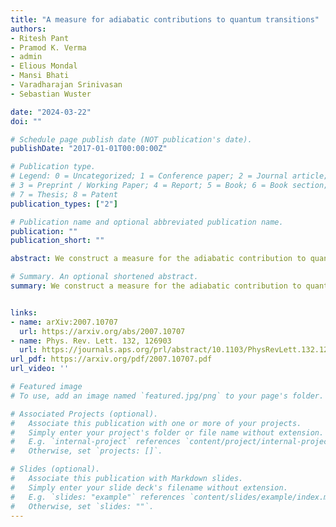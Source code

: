 ```yaml
---
title: "A measure for adiabatic contributions to quantum transitions"
authors:
- Ritesh Pant
- Pramod K. Verma
- admin
- Elious Mondal
- Mansi Bhati
- Varadharajan Srinivasan
- Sebastian Wuster

date: "2024-03-22"
doi: ""

# Schedule page publish date (NOT publication's date).
publishDate: "2017-01-01T00:00:00Z"

# Publication type.
# Legend: 0 = Uncategorized; 1 = Conference paper; 2 = Journal article;
# 3 = Preprint / Working Paper; 4 = Report; 5 = Book; 6 = Book section;
# 7 = Thesis; 8 = Patent
publication_types: ["2"]

# Publication name and optional abbreviated publication name.
publication: ""
publication_short: ""

abstract: We construct a measure for the adiabatic contribution to quantum transitions in an arbitrary basis, tackling the generic complex case where dynamics is only partially adiabatic, simultaneously populates several eigenstates and transitions between non-eigenstates are of key interest. Our measure is designed to distinguish transitions between basis states that occur due to the adiabatic change of the underlying populated eigenstates from transitions that occur due to beating between several such eigenstates. We demonstrate that the measure can be applied to material or molecular simulations using time-dependent density functional theory, allowing to quantify the relative importance of adiabaticity and thus nuclear motion, for example, in charge or energy transfer.

# Summary. An optional shortened abstract.
summary: We construct a measure for the adiabatic contribution to quantum transitions in an arbitrary basis, tackling the generic complex case where dynamics is only partially adiabatic, simultaneously populates several eigenstates and transitions between non-eigenstates are of key interest.


links:
- name:	arXiv:2007.10707
  url: https://arxiv.org/abs/2007.10707
- name: Phys. Rev. Lett. 132, 126903
  url: https://journals.aps.org/prl/abstract/10.1103/PhysRevLett.132.126903
url_pdf: https://arxiv.org/pdf/2007.10707.pdf
url_video: ''

# Featured image
# To use, add an image named `featured.jpg/png` to your page's folder. 

# Associated Projects (optional).
#   Associate this publication with one or more of your projects.
#   Simply enter your project's folder or file name without extension.
#   E.g. `internal-project` references `content/project/internal-project/index.md`.
#   Otherwise, set `projects: []`.

# Slides (optional).
#   Associate this publication with Markdown slides.
#   Simply enter your slide deck's filename without extension.
#   E.g. `slides: "example"` references `content/slides/example/index.md`.
#   Otherwise, set `slides: ""`.
---
```



